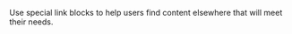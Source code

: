 <p class="abstract">Use special link blocks to help users find content elsewhere that will meet their needs.</p>
